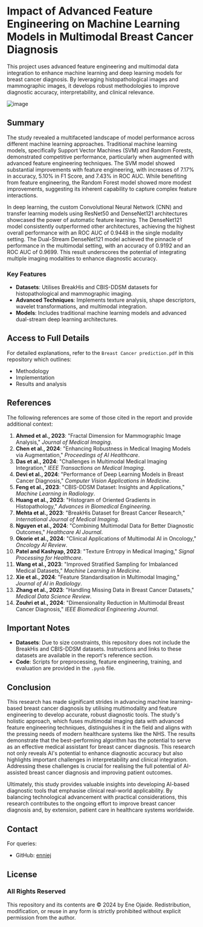 # Impact of Advanced Feature Engineering on Machine Learning Models in Multimodal Breast Cancer Diagnosis
This project uses advanced feature engineering and multimodal data integration to enhance machine learning and deep learning models for breast cancer diagnosis. By leveraging  histopathological images and mammographic images, it develops robust methodologies to improve diagnostic accuracy, interpretability, and clinical relevance.

![image](https://github.com/user-attachments/assets/baf5892a-e1d5-4a9c-8137-56763779b581)

## **Summary**

The study revealed a multifaceted landscape of model performance across different machine learning approaches. Traditional machine learning models, specifically Support Vector Machines (SVM) and Random Forests, demonstrated competitive performance, particularly when augmented with advanced feature engineering techniques. The SVM model showed substantial improvements with feature engineering, with increases of 7.17% in accuracy, 5.10% in F1 Score, and 7.43% in ROC AUC. While benefiting from feature engineering, the Random Forest model showed more modest improvements, suggesting its inherent capability to capture complex feature interactions.

In deep learning, the custom Convolutional Neural Network (CNN) and transfer learning models using ResNet50 and DenseNet121 architectures showcased the power of automatic feature learning. The DenseNet121 model consistently outperformed other architectures, achieving the highest overall performance with an ROC AUC of 0.9448 in the single modality setting. The Dual-Stream DenseNet121 model achieved the pinnacle of performance in the multimodal setting, with an accuracy of 0.9192 and an ROC AUC of 0.9699. This result underscores the potential of integrating multiple imaging modalities to enhance diagnostic accuracy.

### **Key Features**
- **Datasets**: Utilises BreakHis and CBIS-DDSM datasets for histopathological and mammographic imaging.
- **Advanced Techniques**: Implements texture analysis, shape descriptors, wavelet transformations, and multimodal integration.
- **Models**: Includes traditional machine learning models and advanced dual-stream deep learning architectures.

## **Access to Full Details**

For detailed explanations, refer to the `Breast Cancer prediction.pdf` in this repository which outlines:
- Methodology
- Implementation
- Results and analysis


## References

The following references are some of those cited in the report and provide additional context:

1. **Ahmed et al., 2023**: "Fractal Dimension for Mammographic Image Analysis," *Journal of Medical Imaging*.
2. **Chen et al., 2024**: "Enhancing Robustness in Medical Imaging Models via Augmentation," *Proceedings of AI Healthcare*.
3. **Das et al., 2024**: "Challenges in Multimodal Medical Imaging Integration," *IEEE Transactions on Medical Imaging*.
4. **Devi et al., 2024**: "Performance of Deep Learning Models in Breast Cancer Diagnosis," *Computer Vision Applications in Medicine*.
5. **Feng et al., 2023**: "CBIS-DDSM Dataset: Insights and Applications," *Machine Learning in Radiology*.
6. **Huang et al., 2023**: "Histogram of Oriented Gradients in Histopathology," *Advances in Biomedical Engineering*.
7. **Mehta et al., 2023**: "BreakHis Dataset for Breast Cancer Research," *International Journal of Medical Imaging*.
8. **Nguyen et al., 2024**: "Combining Multimodal Data for Better Diagnostic Outcomes," *Healthcare AI Journal*.
9. **Okorie et al., 2024**: "Clinical Applications of Multimodal AI in Oncology," *Oncology AI Review*.
10. **Patel and Kashyap, 2023**: "Texture Entropy in Medical Imaging," *Signal Processing for Healthcare*.
11. **Wang et al., 2023**: "Improved Stratified Sampling for Imbalanced Medical Datasets," *Machine Learning in Medicine*.
12. **Xie et al., 2024**: "Feature Standardisation in Multimodal Imaging," *Journal of AI in Radiology*.
13. **Zhang et al., 2023**: "Handling Missing Data in Breast Cancer Datasets," *Medical Data Science Review*.
14. **Zouhri et al., 2024**: "Dimensionality Reduction in Multimodal Breast Cancer Diagnosis," *IEEE Biomedical Engineering Journal*.

## Important Notes

- **Datasets**: Due to size constraints, this repository does not include the BreakHis and CBIS-DDSM datasets. Instructions and links to these datasets are available in the report's reference section.
- **Code**: Scripts for preprocessing, feature engineering, training, and evaluation are provided in the `.pynb` file.

## **Conclusion**
This research has made significant strides in advancing machine learning-based breast cancer diagnosis by utilising multimodality and feature engineering to develop accurate, robust diagnostic tools. The study's holistic approach, which fuses multimodal imaging data with advanced feature engineering techniques, distinguishes it in the field and aligns with the pressing needs of modern healthcare systems like the NHS.
The results demonstrate that the best-performing algorithm has the potential to serve as an effective medical assistant for breast cancer diagnosis. This research not only reveals AI's potential to enhance diagnostic accuracy but also highlights important challenges in interpretability and clinical integration. Addressing these challenges is crucial for realising the full potential of AI-assisted breast cancer diagnosis and improving patient outcomes.

Ultimately, this study provides valuable insights into developing AI-based diagnostic tools that emphasise clinical real-world applicability. By balancing technological advancement with practical considerations, this research contributes to the ongoing effort to improve breast cancer diagnosis and, by extension, patient care in healthcare systems worldwide.

## Contact

For queries:
- GitHub: [enniej](https://github.com/enniej)

## License

### All Rights Reserved

This repository and its contents are © 2024 by Ene Ojaide. Redistribution, modification, or reuse in any form is strictly prohibited without explicit permission from the author.



